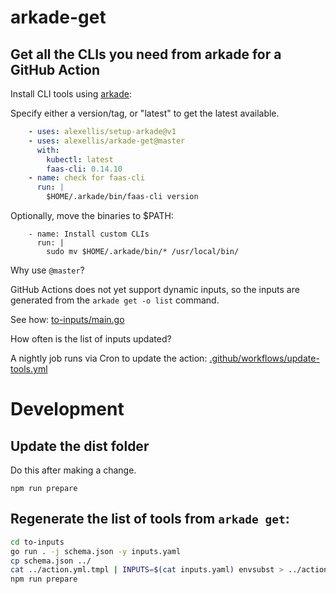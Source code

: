 # arkade-get
## Get all the CLIs you need from arkade for a GitHub Action

Install CLI tools using [arkade](https://arkade.dev):

Specify either a version/tag, or "latest" to get the latest available.

```yaml
    - uses: alexellis/setup-arkade@v1
    - uses: alexellis/arkade-get@master
      with:
        kubectl: latest
        faas-cli: 0.14.10
    - name: check for faas-cli
      run: |
        $HOME/.arkade/bin/faas-cli version
```

Optionally, move the binaries to $PATH:

```
    - name: Install custom CLIs
      run: |
        sudo mv $HOME/.arkade/bin/* /usr/local/bin/
```

Why use `@master`?

GitHub Actions does not yet support dynamic inputs, so the inputs are generated from the `arkade get -o list` command.

See how: [to-inputs/main.go](https://github.com/alexellis/arkade-get/blob/master/to-inputs/main.go)

How often is the list of inputs updated?

A nightly job runs via Cron to update the action: [.github/workflows/update-tools.yml](https://github.com/alexellis/arkade-get/blob/master/.github/workflows/update-tools.yml)

# Development

## Update the dist folder

Do this after making a change.

```
npm run prepare
```

## Regenerate the list of tools from `arkade get`:

```bash
cd to-inputs
go run . -j schema.json -y inputs.yaml
cp schema.json ../
cat ../action.yml.tmpl | INPUTS=$(cat inputs.yaml) envsubst > ../action.yml
npm run prepare

```

